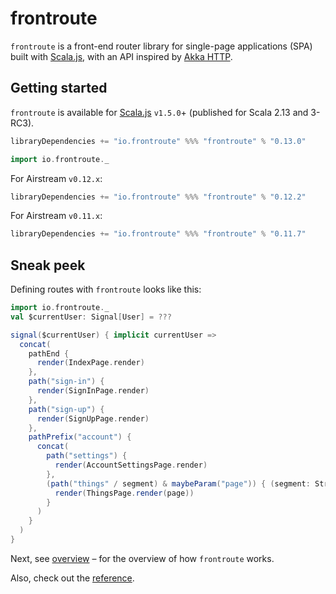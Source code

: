 # frontroute

`frontroute` is a front-end router library for single-page applications (SPA) built
with [Scala.js](http://www.scala-js.org/), with an API inspired
by [Akka HTTP](https://doc.akka.io/docs/akka-http/current/).

## Getting started

`frontroute` is available for [Scala.js](http://www.scala-js.org/) `v1.5.0`+ (published for Scala 2.13 and 3-RC3).

```scala
libraryDependencies += "io.frontroute" %%% "frontroute" % "0.13.0"
```

```scala
import io.frontroute._
```

For Airstream `v0.12.x`:

```scala
libraryDependencies += "io.frontroute" %%% "frontroute" % "0.12.2"
```

For Airstream `v0.11.x`:

```scala
libraryDependencies += "io.frontroute" %%% "frontroute" % "0.11.7"
```


## Sneak peek

Defining routes with `frontroute` looks like this:

```scala
import io.frontroute._
val $currentUser: Signal[User] = ???

signal($currentUser) { implicit currentUser =>
  concat(
    pathEnd {
      render(IndexPage.render)
    },
    path("sign-in") {
      render(SignInPage.render)
    },
    path("sign-up") {
      render(SignUpPage.render)
    },
    pathPrefix("account") {
      concat(
        path("settings") {
          render(AccountSettingsPage.render)
        },
        (path("things" / segment) & maybeParam("page")) { (segment: String, page: Option[String]) =>
          render(ThingsPage.render(page))
        }
      )
    }
  )
}

```

Next, see [overview](/overview) – for the overview of how `frontroute` works.

Also, check out the [reference](/reference).

